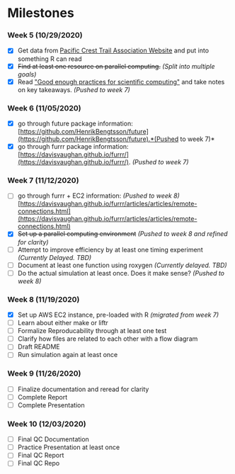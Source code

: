 # Milestones

### Week 5 (10/29/2020)

* [x] Get data from [Pacific Crest Trail Association Website](https://www.pcta.org/our-work/trail-and-land-management/pct-visitor-use-statistics/) and put into something R can read
* [x] <del>Find at least one resource on parallel computing.</del> *(Split into multiple goals)*
* [x] Read ["Good enough practices for scientific computing"](https://journals.plos.org/ploscompbiol/article?id=10.1371/journal.pcbi.1005510) and take notes on key takeaways. *(Pushed to week 7)* 

### Week 6 (11/05/2020)

* [x] go through future package information: [https://github.com/HenrikBengtsson/future](https://github.com/HenrikBengtsson/future).*(Pushed to week 7)* 
* [x] go through furrr package information: [https://davisvaughan.github.io/furrr/](https://davisvaughan.github.io/furrr/). *(Pushed to week 7)* 

### Week 7 (11/12/2020)

* [ ] go through furrr + EC2 information: *(Pushed to week 8)* [https://davisvaughan.github.io/furrr/articles/articles/remote-connections.html](https://davisvaughan.github.io/furrr/articles/articles/remote-connections.html)
* [x] <del>Set up a parallel computing environment</del> *(Pushed to week 8 and refined for clarity)*
* [ ] Attempt to improve efficiency by at least one timing experiment *(Currently Delayed. TBD)*
* [ ] Document at least one function using roxygen *(Currently delayed. TBD)*
* [ ] Do the actual simulation at least once. Does it make sense? *(Pushed to week 8)*

### Week 8 (11/19/2020)

* [x] Set up AWS EC2 instance, pre-loaded with R *(migrated from week 7)*
* [ ] Learn about either make or liftr
* [ ] Formalize Reproducability through at least one test
* [ ] Clarify how files are related to each other with a flow diagram
* [ ] Draft README
* [ ] Run simulation again at least once

### Week 9 (11/26/2020)

* [ ] Finalize documentation and reread for clarity
* [ ] Complete Report
* [ ] Complete Presentation

### Week 10 (12/03/2020)

* [ ] Final QC Documentation
* [ ] Practice Presentation at least once
* [ ] Final QC Report
* [ ] Final QC Repo